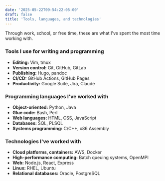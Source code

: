 ```yaml
---
date: '2025-05-22T09:54:22-05:00'
draft: false
title: 'Tools, languages, and technologies'
---
```


Through work, school, or free time, these are what I've spent the most time working with.

### Tools I use for writing and programming

- **Editing:** Vim, tmux
- **Version control:** Git,  GitHub,  GitLab
- **Publishing:** Hugo, pandoc
- **CI/CD:** GitHub Actions, GitHub Pages
- **Productivity:** Google Suite, Jira, Claude

### Programming languages I've worked with

- **Object-oriented:** Python, Java
- **Glue code:** Bash, Perl
- **Web languages:** HTML, CSS, JavaScript
- **Databases:** SQL, PLSQL
- **Systems programming:** C/C++, x86 Assembly

### Technologies I've worked with

- **Cloud platforms, containers:** AWS, Docker
- **High-performance computing:** Batch queuing systems, OpenMPI
- **Web:** Node.js, React, Express
- **Linux:** RHEL, Ubuntu
- **Relational databases:** Oracle, PostgreSQL
